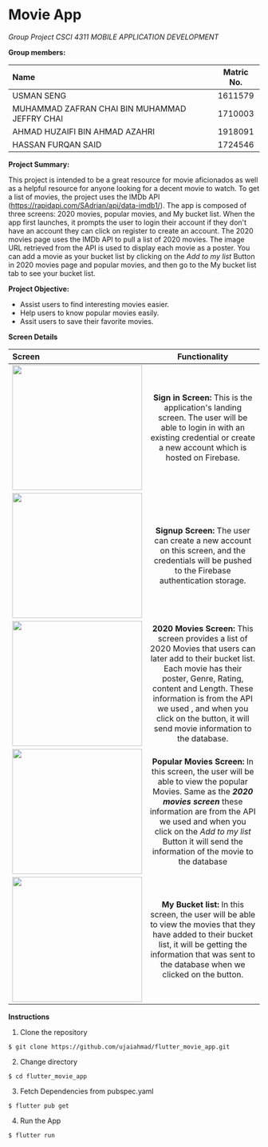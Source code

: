 # Movie App

*Group Project CSCI 4311 MOBILE APPLICATION DEVELOPMENT*


**Group members:**

|                  Name                         |    Matric No. | 
|:----------------------------------------------|:-------------:|
| USMAN SENG                                    |    1611579    |Cancel changes
| MUHAMMAD ZAFRAN CHAI BIN MUHAMMAD JEFFRY CHAI |    1710003    |
| AHMAD HUZAIFI BIN AHMAD AZAHRI                |    1918091    |
| HASSAN FURQAN SAID                            |    1724546    |




**Project Summary:**

This project is intended to be a great resource for movie aficionados as well as a helpful resource for anyone looking for a decent movie to watch. To get a list of movies, the project uses the IMDb API (https://rapidapi.com/SAdrian/api/data-imdb1/). The app is  composed of three screens: 2020 movies, popular movies, and My bucket list. When the app first launches, it prompts the user to login their account if they don't have an account they can click on register to create an account. The 2020 movies page uses the IMDb API to pull a list of 2020 movies. The image URL retrieved from the API is used to display each movie as a poster. You can add a movie as your bucket list by clicking on the *Add to my list* Button in 2020 movies page and popular movies, and then go to the My bucket list tab to see your bucket list.



**Project Objective:**

* Assist users to find interesting movies easier.
* Help users to know popular movies easily. 
* Assit users to save their favorite movies.



**Screen Details**

| Screen        | Functionality | 
|:--------------|:-------------:|
|    <img src="https://user-images.githubusercontent.com/55779908/152378524-94ce99ee-9677-4244-adc8-ca477eb613ab.png" width="260" height="250">  | **Sign in Screen:** This is the application's landing screen. The user will be able to login in with an existing credential or create a new account which is hosted on Firebase. |
|    <img src="https://user-images.githubusercontent.com/55779908/152355175-ee339725-bad4-44b0-ac67-2cacd68093b0.png" width="260" height="250">  | **Signup Screen:** The user can create a new  account on this screen, and the credentials will be pushed to the Firebase authentication storage. |
|    <img src="https://user-images.githubusercontent.com/55779908/152355356-31281ead-ad9e-4a29-84fe-31e813e5f08b.png" width="260" height="250">  | **2020 Movies Screen:** This screen provides a list of 2020 Movies that users can later add to their bucket list. Each movie has their poster, Genre, Rating, content and Length. These information is from the API we used , and when you click on the button, it will send movie information to the database.|
|    <img src="https://user-images.githubusercontent.com/55779908/152361009-58eb988b-237a-40a8-b2fe-8ee9043e3cde.png" width="260" height="250">  | **Popular Movies Screen:** In this screen, the user will be able to view the popular Movies. Same as the ***2020 movies screen*** these information are from the API we used and when you click on the *Add to my list* Button it will send the information of the movie to the database|
|    <img src="https://user-images.githubusercontent.com/55779908/152355492-23baf645-ee58-4429-bf87-89485c99d374.png" width="260" height="250">  | **My Bucket list:** In this screen, the user will be able to view the movies that they have added to their bucket list, it will be getting the information that was sent to the database when we clicked on the button. |

**Instructions**

1. Clone the repository 
```
$ git clone https://github.com/ujaiahmad/flutter_movie_app.git
```
2. Change directory
```
$ cd flutter_movie_app
```
3. Fetch Dependencies from pubspec.yaml
```
$ flutter pub get
```
4. Run the App
```
$ flutter run
```
